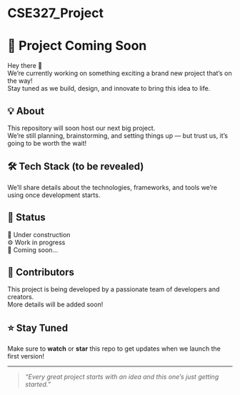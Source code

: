 # CSE327_Project
# 🚀 Project Coming Soon

Hey there 👋  
We’re currently working on something exciting a brand new project that’s on the way!  
Stay tuned as we build, design, and innovate to bring this idea to life.

## 💡 About
This repository will soon host our next big project.  
We’re still planning, brainstorming, and setting things up — but trust us, it’s going to be worth the wait!

## 🛠️ Tech Stack (to be revealed)
We’ll share details about the technologies, frameworks, and tools we’re using once development starts.

## 📅 Status
🚧 Under construction  
⚙️ Work in progress  
🎯 Coming soon...

## 🤝 Contributors
This project is being developed by a passionate team of developers and creators.  
More details will be added soon!

## ⭐ Stay Tuned
Make sure to **watch** or **star** this repo to get updates when we launch the first version!

---

> _“Every great project starts with an idea and this one’s just getting started.”_
